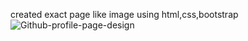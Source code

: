 created exact page like image using html,css,bootstrap
![Github-profile-page-design](https://github.com/KARTHIKEYAN0807/github/assets/91877133/d8392241-3cdc-4aed-9798-72bf31019f89)
